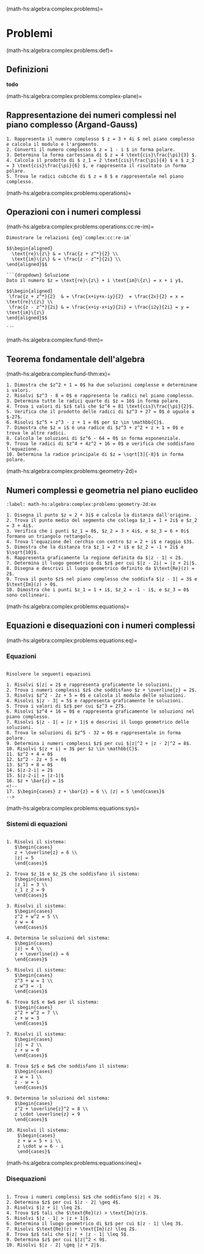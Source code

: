 (math-hs:algebra:complex:problems)=
# Problemi

(math-hs:algebra:complex:problems:def)=
## Definizioni
**todo**

(math-hs:algebra:complex:problems:complex-plane)=
## Rappresentazione dei numeri complessi nel piano complesso (Argand-Gauss)

```{exercise}
1. Rappresenta il numero complesso $ z = 3 + 4i $ nel piano complesso e calcola il modulo e l'argomento.
2. Converti il numero complesso $ z = 1 - i $ in forma polare.
3. Determina la forma cartesiana di $ z = 4 \text{cis}\frac{\pi}{3} $.
4. Calcola il prodotto di $ z_1 = 2 \text{cis}\frac{\pi}{4} $ e $ z_2 = 3 \text{cis}\frac{\pi}{6} $, e rappresenta il risultato in forma polare.
5. Trova le radici cubiche di $ z = 8 $ e rappresentale nel piano complesso.
```
<!--
**todo**
Enti geometrici nel piano complesso...
- rette, semipiano,..., circonferenze,...
-->

(math-hs:algebra:complex:problems:operations)=
## Operazioni con i numeri complessi
(math-hs:algebra:complex:problems:operations:cc:re-im)=
````{exercise} Parte reale e parte immaginaria
Dimostrare le relazioni {eq}`complex:cc:re-im`

$$\begin{aligned}
  \text{re}\{z\} & = \frac{z + z^*}{2} \\
  \text{im}\{z\} & = \frac{z - z^*}{2i} \\
\end{aligned}$$

```{dropdown} Soluzione
Dato il numero $z = \text{re}\{z\} + i \text{im}\{z\} = x + i y$,

$$\begin{aligned}
 \frac{z + z^*}{2}  & = \frac{x+iy+x-iy}{2}  = \frac{2x}{2} = x = \text{re}\{z\} \\
 \frac{z - z^*}{2i} & = \frac{x+iy-x+iy}{2i} = \frac{i2y}{2i} = y = \text{im}\{z\}
\end{aligned}$$

```

````

(math-hs:algebra:complex:fund-thm)=
## Teorema fondamentale dell'algebra

(math-hs:algebra:complex:fund-thm:ex)=
```{exercise}
1. Dimostra che $z^2 + 1 = 0$ ha due soluzioni complesse e determinane i valori.
2. Risolvi $z^3 - 8 = 0$ e rappresenta le radici nel piano complesso.
3. Determina tutte le radici quarte di $z = 16$ in forma polare.
4. Trova i valori di $z$ tali che $z^4 = 81 \text{cis}\frac{\pi}{2}$.
5. Verifica che il prodotto delle radici di $z^3 + 27 = 0$ è uguale a $-27$.
6. Risolvi $z^5 + z^3 - z + 1 = 0$ per $z \in \mathbb{C}$.
7. Dimostra che $z = i$ è una radice di $z^3 + z^2 + z + 1 = 0$ e trova le altre radici.
8. Calcola le soluzioni di $z^6 - 64 = 0$ in forma esponenziale.
9. Trova le radici di $z^4 + 4z^2 + 16 = 0$ e verifica che soddisfano l'equazione.
10. Determina la radice principale di $z = \sqrt[3]{-8}$ in forma polare.
```

(math-hs:algebra:complex:problems:geometry-2d)=
## Numeri complessi e geometria nel piano euclideo
```{exercise}
:label: math-hs:algebra:complex:problems:geometry-2d:ex

1. Disegna il punto $z = 2 + 3i$ e calcola la distanza dall'origine.
2. Trova il punto medio del segmento che collega $z_1 = 1 + 2i$ e $z_2 = 3 + 4i$.
3. Verifica che i punti $z_1 = 0$, $z_2 = 3 + 4i$, e $z_3 = 6 + 0i$ formano un triangolo rettangolo.
4. Trova l'equazione del cerchio con centro $z = 2 + i$ e raggio $3$.
5. Dimostra che la distanza tra $z_1 = 2 + i$ e $z_2 = -1 + 2i$ è $\sqrt{10}$.
6. Rappresenta graficamente la regione definita da $|z - 1| < 2$.
7. Determina il luogo geometrico di $z$ per cui $|z - 2i| = |z + 2i|$.
8. Disegna e descrivi il luogo geometrico definito da $\text{Re}(z) = 2$.
9. Trova il punto $z$ nel piano complesso che soddisfa $|z - 1| = 3$ e $\text{Im}(z) > 0$.
10. Dimostra che i punti $z_1 = 1 + i$, $z_2 = -1 - i$, e $z_3 = 0$ sono collineari.
```

(math-hs:algebra:complex:problems:equations)=
## Equazioni e disequazioni con i numeri complessi

(math-hs:algebra:complex:problems:equations:eq)=
### Equazioni
```{exercise} Equazioni

Risolvere le seguenti equazioni

1. Risolvi $|z| = 2$ e rappresenta graficamente le soluzioni.
2. Trova i numeri complessi $z$ che soddisfano $z + \overline{z} = 2$.
3. Risolvi $z^2 - 2z + 5 = 0$ e calcola il modulo delle soluzioni.
4. Risolvi $|z - 3| = 5$ e rappresenta graficamente le soluzioni.
5. Trova i valori di $z$ per cui $z^3 = 27$.
6. Risolvi $z^4 + 16 = 0$ e rappresenta graficamente le soluzioni nel piano complesso.
7. Risolvi $|z - 1| = |z + 1|$ e descrivi il luogo geometrico delle soluzioni.
8. Trova le soluzioni di $z^5 - 32 = 0$ e rappresentale in forma polare.
9. Determina i numeri complessi $z$ per cui $|z|^2 + |z - 2|^2 = 8$.
10. Risolvi $|z + i| = 3$ per $z \in \mathbb{C}$.
11. $z^2 + 4 = 0$
12. $z^2 - 2z + 5 = 0$
13. $z^3 + 8 = 0$
14. $|z-2-i| = 2$
15. $|z-2-i| = |z-1|$
16. $z + \bar{z} = 1$
<!--
17. $\begin{cases} z + \bar{z} = 6 \\ |z| = 5 \end{cases}$
-->
```

(math-hs:algebra:complex:problems:equations:sys)=
### Sistemi di equazioni

```{exercise} Sistemi di equazioni

1. Risolvi il sistema:  
   $\begin{cases} 
   z + \overline{z} = 6 \\
   |z| = 5 
   \end{cases}$

2. Trova $z_1$ e $z_2$ che soddisfano il sistema:  
   $\begin{cases} 
   |z_1| = 3 \\
   z_1 z_2 = 9 
   \end{cases}$

3. Risolvi il sistema:  
   $\begin{cases} 
   z^2 + w^2 = 5 \\
   z w = 4 
   \end{cases}$

4. Determina le soluzioni del sistema:  
   $\begin{cases} 
   |z| = 4 \\
   z + \overline{z} = 6 
   \end{cases}$

5. Risolvi il sistema:  
   $\begin{cases} 
   z^3 + w = 1 \\
   z w^3 = -1 
   \end{cases}$

6. Trova $z$ e $w$ per il sistema:  
   $\begin{cases} 
   z^2 + w^2 = 7 \\
   z + w = 3 
   \end{cases}$

7. Risolvi il sistema:  
   $\begin{cases} 
   |z| = 2 \\
   z + w = 0 
   \end{cases}$

8. Trova $z$ e $w$ che soddisfano il sistema:  
   $\begin{cases} 
   z w = 1 \\
   z - w = i 
   \end{cases}$

9. Determina le soluzioni del sistema:  
   $\begin{cases} 
   z^2 + \overline{z}^2 = 8 \\
   z \cdot \overline{z} = 9 
   \end{cases}$

10. Risolvi il sistema:  
    $\begin{cases} 
    z + w = 5 + i \\
    z \cdot w = 6 - i 
    \end{cases}$
```

(math-hs:algebra:complex:problems:equations:ineq)=
### Disequazioni

```{exercise} Disequazioni

1. Trova i numeri complessi $z$ che soddisfano $|z| < 3$.
2. Determina $z$ per cui $|z - 2| \geq 4$.
3. Risolvi $|z + i| \leq 2$.
4. Trova $z$ tali che $\text{Re}(z) > \text{Im}(z)$.
5. Risolvi $|z - 1| > |z + 1|$.
6. Determina il luogo geometrico di $z$ per cui $|z - 1| \leq 3$.
7. Risolvi $\text{Re}(z) + \text{Im}(z) \leq 2$.
8. Trova $z$ tali che $|z| + |z - 1| \leq 5$.
9. Determina $z$ per cui $|z|^2 < 9$.
10. Risolvi $|z - 2| \geq |z + 2|$.
```


